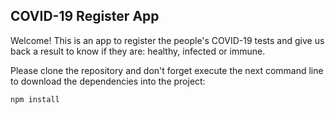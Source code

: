 ## COVID-19 Register App

Welcome! This is an app to register the people's COVID-19 tests and give us back a result to know if they are: healthy, infected or immune.

Please clone the repository and don't forget execute the next command line to download the dependencies into the project:

```
npm install
```
